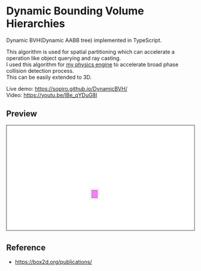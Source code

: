 # Dynamic Bounding Volume Hierarchies
Dynamic BVH(Dynamic AABB tree) implemented in TypeScript.  

This algorithm is used for spatial partitioning which can accelerate a operation like object querying and ray casting.  
I used this algorithm for [my physics engine](https://github.com/Sopiro/Physics) to accelerate broad phase collision detection process.  
This can be easily extended to 3D.  

Live demo: https://sopiro.github.io/DynamicBVH/  
Video: https://youtu.be/lBe_qYDuG8I

## Preview
![img](.github/preview.gif)

## Reference
- https://box2d.org/publications/
